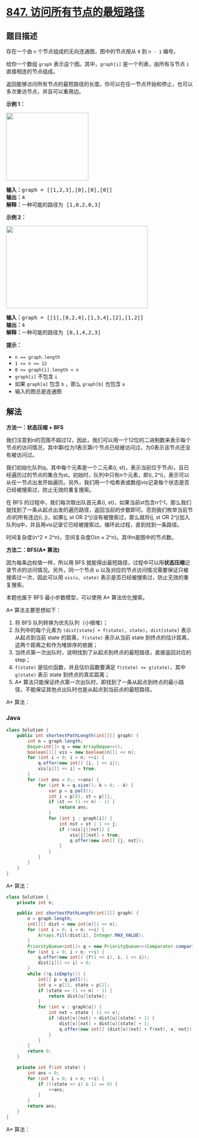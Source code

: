 # [847. 访问所有节点的最短路径](https://leetcode.cn/problems/shortest-path-visiting-all-nodes)

## 题目描述

<p>存在一个由 <code>n</code> 个节点组成的无向连通图，图中的节点按从 <code>0</code> 到 <code>n - 1</code> 编号。</p>

<p>给你一个数组 <code>graph</code> 表示这个图。其中，<code>graph[i]</code> 是一个列表，由所有与节点 <code>i</code> 直接相连的节点组成。</p>

<p>返回能够访问所有节点的最短路径的长度。你可以在任一节点开始和停止，也可以多次重访节点，并且可以重用边。</p>

<ol>
</ol>

<p><strong>示例 1：</strong></p>
<img alt="" src="https://gcore.jsdelivr.net/gh/doocs/leetcode@main/solution/0800-0899/0847.Shortest%20Path%20Visiting%20All%20Nodes/images/shortest1-graph.jpg" style="width: 222px; height: 183px;" />
<pre>
<strong>输入：</strong>graph = [[1,2,3],[0],[0],[0]]
<strong>输出：</strong>4
<strong>解释：</strong>一种可能的路径为 [1,0,2,0,3]</pre>

<p><strong>示例 2：</strong></p>

<p><img alt="" src="https://gcore.jsdelivr.net/gh/doocs/leetcode@main/solution/0800-0899/0847.Shortest%20Path%20Visiting%20All%20Nodes/images/shortest2-graph.jpg" style="width: 382px; height: 222px;" /></p>

<pre>
<strong>输入：</strong>graph = [[1],[0,2,4],[1,3,4],[2],[1,2]]
<strong>输出：</strong>4
<strong>解释：</strong>一种可能的路径为 [0,1,4,2,3]
</pre>

<p><strong>提示：</strong></p>

<ul>
	<li><code>n == graph.length</code></li>
	<li><code>1 &lt;= n &lt;= 12</code></li>
	<li><code>0 &lt;= graph[i].length &lt;&nbsp;n</code></li>
	<li><code>graph[i]</code> 不包含 <code>i</code></li>
	<li>如果 <code>graph[a]</code> 包含 <code>b</code> ，那么 <code>graph[b]</code> 也包含 <code>a</code></li>
	<li>输入的图总是连通图</li>
</ul>

## 解法

**方法一：状态压缩 + BFS**

我们注意到n的范围不超过12，因此，我们可以用一个12位的二进制数来表示每个节点的访问情况，其中第i位为1表示第i个节点已经被访问过，为0表示该节点还没有被访问过。

我们初始化队列q，其中每个元素是一个二元素(i, st)，表示当前位于节点i，且已经遍历过的节点的集合为st。初始时，队列中只有n个元素，即(i, 2^i)，表示可以从任一节点出发开始遍历。另外，我们用一个哈希表或数组vis记录每个状态是否已经被搜索过，防止无效的重复搜索。

在 BFS 的过程中，我们每次取出队首元素(i, st)，如果当前st包含n个1，那么我们就找到了一条从起点出发的遍历路径，返回当前的步数即可。否则我们枚举当前节点i的所有连边(i, j)，如果(j, st OR 2^j)没有被搜索过，那么就将(j, st OR 2^j)加入队列q中，并且用vis记录它已经被搜索过。循环此过程，直到找到一条路径。

时间复杂度(n^2 × 2^n)，空间复杂度O(n × 2^n)。其中n是图中的节点数。

**方法二：BFS(A\* 算法)**

因为每条边权值一样，所以用 BFS 就能得出最短路径，过程中可以用**状态压缩**记录节点的访问情况。另外，同一个节点 u 以及对应的节点访问情况需要保证只被搜索过一次，因此可以用 `vis(u, state)` 表示是否已经被搜索过，防止无效的重复搜索。

本题也属于 BFS 最小步数模型，可以使用 A\* 算法优化搜索。

A\* 算法主要思想如下：

1. 将 BFS 队列转换为优先队列（小根堆）；
1. 队列中的每个元素为 `(dist[state] + f(state), state)`，`dist[state]` 表示从起点到当前 state 的距离，`f(state)` 表示从当前 state 到终点的估计距离，这两个距离之和作为堆排序的依据；
1. 当终点第一次出队时，说明找到了从起点到终点的最短路径，直接返回对应的 step；
1. `f(state)` 是估价函数，并且估价函数要满足 `f(state) <= g(state)`，其中 `g(state)` 表示 state 到终点的真实距离；
1. A\* 算法只能保证终点第一次出队时，即找到了一条从起点到终点的最小路径，不能保证其他点出队时也是从起点到当前点的最短路径。

A\* 算法：

### **Java**

```java
class Solution {
    public int shortestPathLength(int[][] graph) {
        int n = graph.length;
        Deque<int[]> q = new ArrayDeque<>();
        boolean[][] vis = new boolean[n][1 << n];
        for (int i = 0; i < n; ++i) {
            q.offer(new int[] {i, 1 << i});
            vis[i][1 << i] = true;
        }
        for (int ans = 0;; ++ans) {
            for (int k = q.size(); k > 0; --k) {
                var p = q.poll();
                int i = p[0], st = p[1];
                if (st == (1 << n) - 1) {
                    return ans;
                }
                for (int j : graph[i]) {
                    int nst = st | 1 << j;
                    if (!vis[j][nst]) {
                        vis[j][nst] = true;
                        q.offer(new int[] {j, nst});
                    }
                }
            }
        }
    }
}
```

A\* 算法：

```java
class Solution {
    private int n;

    public int shortestPathLength(int[][] graph) {
        n = graph.length;
        int[][] dist = new int[n][1 << n];
        for (int i = 0; i < n; ++i) {
            Arrays.fill(dist[i], Integer.MAX_VALUE);
        }
        PriorityQueue<int[]> q = new PriorityQueue<>(Comparator.comparingInt(a -> a[0]));
        for (int i = 0; i < n; ++i) {
            q.offer(new int[] {f(1 << i), i, 1 << i});
            dist[i][1 << i] = 0;
        }
        while (!q.isEmpty()) {
            int[] p = q.poll();
            int u = p[1], state = p[2];
            if (state == (1 << n) - 1) {
                return dist[u][state];
            }
            for (int v : graph[u]) {
                int nxt = state | (1 << v);
                if (dist[v][nxt] > dist[u][state] + 1) {
                    dist[v][nxt] = dist[u][state] + 1;
                    q.offer(new int[] {dist[v][nxt] + f(nxt), v, nxt});
                }
            }
        }
        return 0;
    }

    private int f(int state) {
        int ans = 0;
        for (int i = 0; i < n; ++i) {
            if (((state >> i) & 1) == 0) {
                ++ans;
            }
        }
        return ans;
    }
}
```

A\* 算法：
